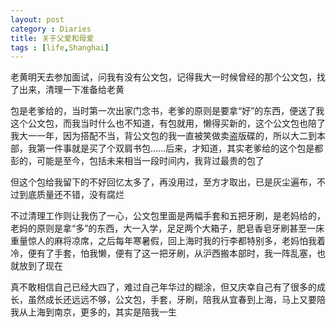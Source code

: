 ```yaml
---
layout: post
category : Diaries
title: 关于父爱和母爱
tags : [life,Shanghai]
---
```



老黄明天去参加面试，问我有没有公文包，记得我大一时候曾经的那个公文包，找了出来，清理一下准备给老黄

 

包是老爹给的，当时第一次出家门念书，老爹的原则是要拿“好”的东西，便送了我这个公文包，而我当时什么也不知道，有包就用，懒得买新的，这个公文包也陪了我大一一年，因为搭配不当，背公文包的我一直被笑做卖盗版碟的，所以大二到本部，我第一件事就是买了个双肩书包……后来，才知道，其实老爹给的这个包是都彭的，可能是至今，包括未来相当一段时间内，我背过最贵的包了

 

但这个包给我留下的不好回忆太多了，再没用过，至方才取出，已是灰尘遍布，不过到底质量还不错，没有腐烂

 

不过清理工作则让我伤了一心，公文包里面是两幅手套和五把牙刷，是老妈给的，老妈的原则是拿“多”的东西，大一入学，足足两个大箱子，肥皂香皂牙刷甚至一床重量惊人的麻将凉席，之后每年寒暑假，回上海时我的行李都特别多，老妈怕我着冷，便有了手套，怕我懒，便有了这一把牙刷，从沪西搬本部时，我一阵乱塞，也就放到了现在

 

真不敢相信自己已经大四了，难过自己年华过的糊涂，但又庆幸自己有了很多的成长，虽然成长还远远不够，公文包，手套，牙刷，陪我从宜春到上海，马上又要陪我从上海到南京，更多的，其实是陪我一生